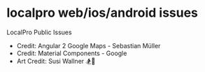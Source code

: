 # localpro web/ios/android issues


LocalPro Public Issues


* Credit: Angular 2 Google Maps - Sebastian Müller
* Credit: Material Components - Google
* Art Credit: Susi Wallner 🏂💨
